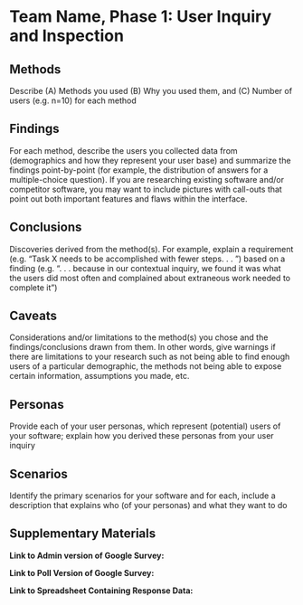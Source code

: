 # Team Name, Phase 1: User Inquiry and Inspection

## Methods

Describe (A) Methods you used (B) Why you used them, and (C) Number of users (e.g. n=10) for each method

## Findings

For each method, describe the users you collected data from (demographics and how they represent your user base) and summarize the findings point-by-point (for example, the distribution of answers for a multiple-choice question). If you are researching existing software and/or competitor software, you may want to include pictures with call-outs that point out both important features and flaws within the interface.

## Conclusions

Discoveries derived from the method(s). For example, explain a requirement (e.g. “Task X needs to be accomplished with fewer steps. . . ”) based on a finding (e.g. “. . . because in our contextual inquiry, we found it was what the users did most often and complained about extraneous work needed to complete it”)

## Caveats

Considerations and/or limitations to the method(s) you chose and the findings/conclusions drawn from them. In other words, give warnings if there are limitations to your research such as not being able to find enough users of a particular demographic, the methods not being able to expose certain information, assumptions you made, etc.

## Personas

Provide each of your user personas, which represent (potential) users of your software; explain how you derived these personas from your user inquiry

## Scenarios

Identify the primary scenarios for your software and for each, include a description that explains who (of your personas) and what they want to do

## Supplementary Materials

**Link to Admin version of Google Survey:**

**Link to Poll Version of Google Survey:**

**Link to Spreadsheet Containing Response Data:**

